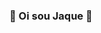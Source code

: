 ### 🤍 Oi sou Jaque 🤍

<!--
**Jaquevic/Jaquevic** is a ✨ _special_ ✨ repository because its `README.md` (this file) appears on your GitHub profile.

-->
